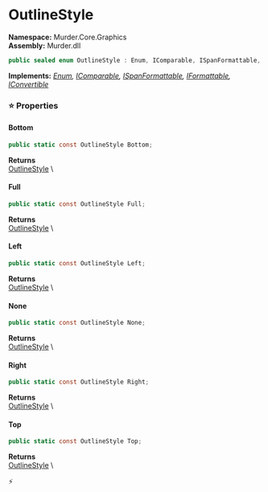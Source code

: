 # OutlineStyle

**Namespace:** Murder.Core.Graphics \
**Assembly:** Murder.dll

```csharp
public sealed enum OutlineStyle : Enum, IComparable, ISpanFormattable, IFormattable, IConvertible
```

**Implements:** _[Enum](https://learn.microsoft.com/en-us/dotnet/api/System.Enum?view=net-7.0), [IComparable](https://learn.microsoft.com/en-us/dotnet/api/System.IComparable?view=net-7.0), [ISpanFormattable](https://learn.microsoft.com/en-us/dotnet/api/System.ISpanFormattable?view=net-7.0), [IFormattable](https://learn.microsoft.com/en-us/dotnet/api/System.IFormattable?view=net-7.0), [IConvertible](https://learn.microsoft.com/en-us/dotnet/api/System.IConvertible?view=net-7.0)_

### ⭐ Properties
#### Bottom
```csharp
public static const OutlineStyle Bottom;
```

**Returns** \
[OutlineStyle](../../../Murder/Core/Graphics/OutlineStyle.html) \
#### Full
```csharp
public static const OutlineStyle Full;
```

**Returns** \
[OutlineStyle](../../../Murder/Core/Graphics/OutlineStyle.html) \
#### Left
```csharp
public static const OutlineStyle Left;
```

**Returns** \
[OutlineStyle](../../../Murder/Core/Graphics/OutlineStyle.html) \
#### None
```csharp
public static const OutlineStyle None;
```

**Returns** \
[OutlineStyle](../../../Murder/Core/Graphics/OutlineStyle.html) \
#### Right
```csharp
public static const OutlineStyle Right;
```

**Returns** \
[OutlineStyle](../../../Murder/Core/Graphics/OutlineStyle.html) \
#### Top
```csharp
public static const OutlineStyle Top;
```

**Returns** \
[OutlineStyle](../../../Murder/Core/Graphics/OutlineStyle.html) \


⚡